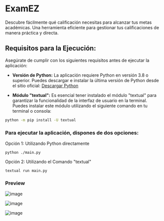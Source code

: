 # ExamEZ
Descubre fácilmente qué calificación necesitas para alcanzar tus metas académicas. Una herramienta eficiente para gestionar tus calificaciones de manera práctica y directa.


## Requisitos para la Ejecución:

Asegúrate de cumplir con los siguientes requisitos antes de ejecutar la aplicación:

- **Versión de Python:** La aplicación requiere Python en versión 3.8 o superior. Puedes descargar e instalar la última versión de Python desde el sitio oficial: [Descargar Python](https://www.python.org/downloads/)
  
- **Módulo "textual":** Es esencial tener instalado el módulo "textual" para garantizar la funcionalidad de la interfaz de usuario en la terminal. Puedes instalar este módulo utilizando el siguiente comando en tu terminal o consola:

```bash
python -m pip install -U textual
```

### Para ejecutar la aplicación, dispones de dos opciones:

Opción 1: Utilizando Python directamente
```
python ./main.py
```

Opción 2: Utilizando el Comando "textual"
```
textual run main.py
```

### Preview

![image](https://github.com/Cxx-mlr/ExamEZ/assets/37257545/5c9c8bd8-ef87-44c0-80a1-880959294552)

![image](https://github.com/Cxx-mlr/ExamEZ/assets/37257545/dd901d36-34fe-44c5-a56c-2bda9ada199d)

![image](https://github.com/Cxx-mlr/ExamEZ/assets/37257545/36725cda-4707-41d1-8762-1735cf211f10)



